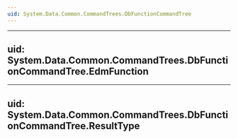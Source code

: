 ```yaml
---
uid: System.Data.Common.CommandTrees.DbFunctionCommandTree
---
```


---
uid: System.Data.Common.CommandTrees.DbFunctionCommandTree.EdmFunction
---

---
uid: System.Data.Common.CommandTrees.DbFunctionCommandTree.ResultType
---
